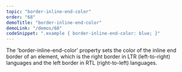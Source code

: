 ```yaml
---
topic: "border-inline-end-color"
order: "68"
demoTitle: "border-inline-end-color"
demoLink: "/demos/68"
codeSnippet: ".example { border-inline-end-color: blue; }"
---
```


The 'border-inline-end-color' property sets the color of the inline end border of an element, which is the right border in LTR (left-to-right) languages and the left border in RTL (right-to-left) languages.
<br />
